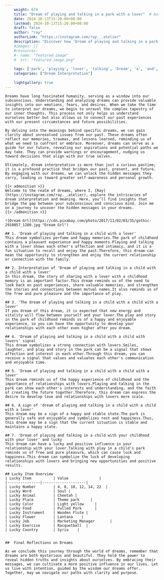 ```yaml
---
    weight: 674
    title: "Dream of playing and talking in a park with a lover"  # Assuming 'title' column exists
    date: 2024-10-13T15:20:00+08:00
    lastmod: 2024-10-13T15:20:00+08:00
    draft: false
    author: "ray"
    authorLink: "https://instagram.com/ray._.atelier"
    description: "Discover how 'Dream of playing and talking in a park with a lover' can interpret your future and uncover its significant meanings in your life."
    #images: []
    #resources:
    #- name: "featured-image"
    #  src: "featured-image.png"
    
    tags: ['park', 'playing', 'lover', 'talking', 'Dream', 'a', 'and', 'in', 'of', 'with']
    categories: ["Dream Interpretation"]
    
    lightgallery: true
---
```

    
    Dreams have long fascinated humanity, serving as a window into our subconscious. Understanding and analyzing dreams can provide valuable insights into our emotions, fears, and desires. When we take the time to interpret our dreams, we begin to unravel the complex tapestry of our inner thoughts. This process not only helps us understand ourselves better but also allows us to connect our past experiences with our present circumstances and future possibilities.
    
    By delving into the meanings behind specific dreams, we can gain clarity about unresolved issues from our past. These dreams often reflect our memories, traumas, and lessons learned, reminding us of what we need to confront or embrace. Moreover, dreams can serve as a guide for our future, revealing our aspirations and potential paths we may take. They can provide warnings or encouragement, nudging us toward decisions that align with our true selves.
    
    Ultimately, dream interpretation is more than just a curious pastime; it is a profound practice that bridges our past, present, and future. By engaging with our dreams, we can unlock the hidden messages they carry, leading us toward greater self-awareness and personal growth.
    
    {{< admonition >}}
    Welcome to the realm of dreams, where I, [Ray](https://instagram.com/ray._.atelier), explore the intricacies of dream interpretation and meaning. Here, you’ll find insights that bridge the gap between your subconscious and conscious mind. Join me on a journey to uncover the hidden messages in your dreams.
    {{< /admonition >}}
    
    ![Dream Grl](https://cdn.pixabay.com/photo/2017/11/02/03/35/gothic-2910057_1280.jpg "Dream Grl")
    
    ## 1. 'Dream of playing and talking in a child with a lover'
    This dream symbolizes perfume and happy memories.The park of childhood contains a pleasant experience and happy moments.Playing and talking with a lover shows each other's affection and intimacy, and it is a fun situation to recall and enjoy the past.Therefore, this dream can mean the opportunity to strengthen and enjoy the current relationship or connection with the family.
    
    ## 2. Interpretation of 'Dream of playing and talking in a child with a child with a lover'
    In this dream, the story of sharing with a lover with a childhood memory is an important factor.This dream reminds us of the need to look back on past experiences, share valuable memories, and strengthen the stories and connections between mutual names.It also reminds us of the free and pure pleasure and the importance of play.
    
    ## 3. 'The dream of playing and talking in a child with a child with a lover'
    If you dream of this dream, it is expected that new energy and vitality will flow between yourself and your lover.The play and story in the park of childhood reminds us of a happy and enjoyable experience, so you can have the opportunity to develop your relationships with each other even higher after you dream.
    
    ## 4. 'Dream of playing and talking in a child with a child with lovers' signal
    This dream symbolizes a strong connection with lovers.Smiles, laughter, and play and story in the park can be a signal that shows affection and interest in each other.Through this dream, you can receive a signal that values and valuates each other's communication and enjoyable time.
    
    ## 5. 'Dream of playing and talking in a child with a child with a lover'
    This dream reminds us of the happy experience of childhood and the importance of relationships with lovers.Playing and talking in the park can show each other's interests and understanding, and the faith of creating the future together.Therefore, this dream can express the desire to develop love and relationships with lovers more scale.
    
    ## 6. A sign of 'dream of playing and talking in a child with a child with a lover'
    This dream may be a sign of a happy and stable state.The park is generally safe and enjoyable and symbolizes rest and happiness.Thus, this dream may be a sign that the current situation is stable and maintains a happy state.
    
    ## 7. 'Dream of playing and talking in a child with your childhood with your lover' and lucky
    This dream can have a lucky and positive influence in your relationship with your lover.Talking with play in a child's park reminds us of free and pure pleasure, which can cause luck and happiness.This dream can symbolize the luck of developing relationships with lovers and bringing new opportunities and positive results.
    
    ## Lucky Item Overview
    | Lucky Item          | Value              |
    |---------------|--------------------|
    | Lucky Number        | 4, 8, 10, 12, 14, 22  |
    | Lucky Word          | Soul |
    | Lucky Animal        | Cheetah |
    | Lucky Place         | Theme park     |
    | Lucky Color         | Light yellow     |
    | Lucky Food          | Pulled Pork      |
    | Lucky Instrument    | Wooden Flute |
    | Lucky Flower        | Lantana    |
    | Lucky Job           | Marketing Manager       |
    | Lucky Exercise      | Racquetball  |
    | Lucky Country       | Syria    |
    
    
    ##  Final Reflections on Dreams
    
    As we conclude this journey through the world of dreams, remember that dreams are both mysterious and beautiful. They hold the power to reveal hidden truths and insights about ourselves. By embracing their messages, we can cultivate a more positive influence in our lives. Let us live with intention, guided by the wisdom our dreams offer. Together, may we navigate our paths with clarity and purpose.
    